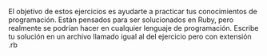 El objetivo de estos ejercicios es ayudarte a practicar tus conocimientos de programación. Están pensados para ser solucionados en Ruby, pero realmente se podrían hacer en cualquier lenguaje de programación.
Escribe tu solución en un archivo llamado igual al del ejercicio pero con extensión .rb
